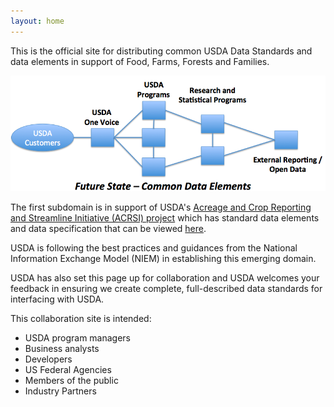 ```yaml
---
layout: home
---
```




This is the official site for distributing common USDA Data Standards and data elements in support of Food, Farms, Forests and Families. 

![USDA Future State Diagram:  This shows the relationship between USDA Customers, USDA Programs, Statistical Agencies and Open Data.  An ideal future state has common elements to make sharing data more efficient.](Common_Elements.png)

The first subdomain is in support of USDA's <a href="about-acrsi.html">Acreage and Crop Reporting and Streamline Initiative (ACRSI) project</a> which 
has standard data elements and data specification that can be viewed <a href="data-elements/index.html">here</a>.

USDA is following the best practices and guidances from
the National Information Exchange Model (NIEM) in establishing this emerging domain.

USDA has also set this page up for collaboration and USDA welcomes your feedback in ensuring
we create complete, full-described data standards for interfacing with USDA.

This collaboration site is intended:  

* USDA program managers  
* Business analysts  
* Developers  
* US Federal Agencies  
* Members of the public  
* Industry Partners  
